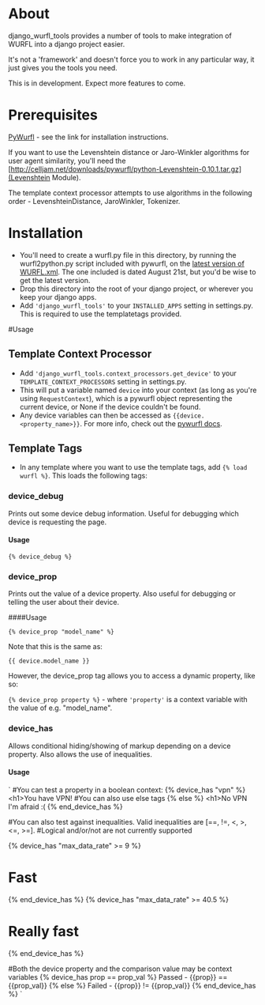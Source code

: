 # About
django_wurfl_tools provides a number of tools to make integration of WURFL into a django project easier.

It's not a 'framework' and doesn't force you to work in any particular way, it just gives you the tools you need.

This is in development. Expect more features to come.

# Prerequisites
[PyWurfl](http://celljam.net/) - see the link for installation instructions. 

If you want to use the Levenshtein distance or Jaro-Winkler algorithms for user agent similarity, you'll need the [http://celljam.net/downloads/pywurfl/python-Levenshtein-0.10.1.tar.gz](Levenshtein Module).

The template context processor attempts to use algorithms in the following order - LevenshteinDistance, JaroWinkler, Tokenizer.

# Installation
 * You'll need to create a wurfl.py file in this directory, by running the wurfl2python.py script included with pywurfl, on the [latest version of WURFL.xml](http://sourceforge.net/projects/wurfl/files/WURFL/latest/wurfl-latest.xml.gz/download). The one included is dated August 21st, but you'd be wise to get the latest version.
 * Drop this directory into the root of your django project, or wherever you keep your django apps.
 * Add `'django_wurfl_tools'` to your `INSTALLED_APPS` setting in settings.py. This is required to use the templatetags provided.

#Usage
## Template Context Processor
  * Add `'django_wurfl_tools.context_processors.get_device'` to your `TEMPLATE_CONTEXT_PROCESSORS` setting in settings.py.
  * This will put a variable named `device` into your context (as long as you're using `RequestContext`), which is a pywurfl object representing the current device, or None if the device couldn't be found.
  * Any device variables can then be accessed as `{{device.<property_name>}}`. For more info, check out the [pywurfl docs](http://celljam.net/).
## Template Tags
  * In any template where you want to use the template tags, add `{% load wurfl %}`. This loads the following tags:

### device_debug
Prints out some device debug information. Useful for debugging which device is requesting the page.

#### Usage
`{% device_debug %}`

### device_prop
Prints out the value of a device property. Also useful for debugging or telling the user about their device.

####Usage

`{% device_prop "model_name" %}`

Note that this is the same as:

`{{ device.model_name }}`

However, the device_prop tag allows you to access a dynamic property, like so:

`{% device_prop property %}` - where `'property'` is a context variable with the value of e.g. "model_name".

### device_has
Allows conditional hiding/showing of markup depending on a device property. Also allows the use of inequalities.

#### Usage
`
\#You can test a property in a boolean context:
{% device_has "vpn" %}
\<h1>You have VPN!</h1>
\#You can also use else tags
{% else %}
\<h1>No VPN I'm afraid :(</h1>
{% end_device_has %}

#You can also test against inequalities. Valid inequalities are [==, !=, <, >, <=, >=].
#Logical and/or/not are not currently supported

{% device_has "max_data_rate" >= 9 %}
<h1>Fast</h1>
{% end_device_has %}
{% device_has "max_data_rate" >= 40.5 %}
<h1>Really fast</h1>
{% end_device_has %}

#Both the device property and the comparison value may be context variables
{% device_has prop == prop_val %}
Passed - {{prop}} == {{prop_val}}
{% else %}
Failed - {{prop}} != {{prop_val}}
{% end_device_has %}
`